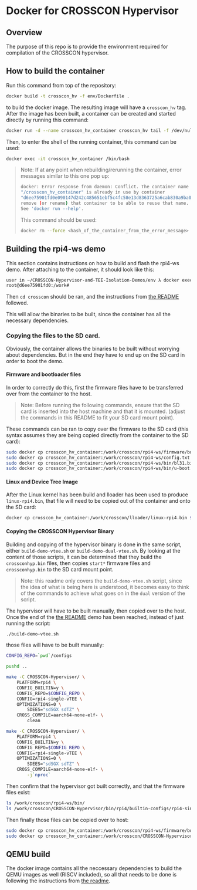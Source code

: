 # Docker for CROSSCON Hypervisor

## Overview

The purpose of this repo is to provide the environment required for
compilation of the CROSSCON hypervisor.

## How to build the container

Run this command from top of the repository:

```bash
docker build -t crosscon_hv -f env/Dockerfile .
```

to build the docker image. The resulting image will have a `crosscon_hv` tag.
After the image has been built, a container can be created and started directly
by running this command:

```bash
docker run -d --name crosscon_hv_container crosscon_hv tail -f /dev/null
```

Then, to enter the shell of the running container, this command can be used:

```bash
docker exec -it crosscon_hv_container /bin/bash
```

> Note: If at any point when rebuilding/rerunning the container, error messages
> similar to this one pop up:
>
> ```bash
> docker: Error response from daemon: Conflict. The container name
> "/crosscon_hv_container" is already in use by container
> "d6ee75901fd0e090147d242c485651ebf5c4fc58e13d8363725a6cab830a9ba0". You have to
> remove (or rename) that container to be able to reuse that name.
> See 'docker run --help'.
> ```
>
> This command should be used:
>
> ```bash
> docker rm --force <hash_of_the_container_from_the_error_message>
> ```

## Building the rpi4-ws demo

This section contains instructions on how to build and flash the rpi4-ws demo.
After attaching to the container, it should look like this:

```bash
user in ~/CROSSCON-Hypervisor-and-TEE-Isolation-Demos/env λ docker exec -it crosscon_hv_container /bin/bash
root@d6ee75901fd0:/work#
```

Then `cd crosscon` should be ran, and the instructions from
[the README](../rpi4-ws/README.md) followed.

This will allow the binaries to be built, since the container has all the
necessary dependencies.

### Copying the files to the SD card.

Obviously, the container allows the binaries to be built without worrying about
dependencies. But in the end they have to end up on the SD card in order to
boot the demo.

#### Firmware and bootloader files

In order to correctly do this, first the firmware files have to be transferred
over from the container to the host.

> Note: Before running the following commands, ensure that the SD card is
> inserted into the host machine and that it is mounted.
> (adjust the commands in this README to fit your SD card mount point).

These commands can be ran to copy over the firmware to the SD card (this
syntax assumes they are being copied directly from the container to the SD
card):

```bash
sudo docker cp crosscon_hv_container:/work/crosscon/rpi4-ws/firmware/boot/ $SDCARD_MOUNT/
sudo docker cp crosscon_hv_container:/work/crosscon/rpi4-ws/config.txt $SDCARD_MOUNT/
sudo docker cp crosscon_hv_container:/work/crosscon/rpi4-ws/bin/bl31.bin $SDCARD_MOUNT/
sudo docker cp crosscon_hv_container:/work/crosscon/rpi4-ws/bin/u-boot.bin $SDCARD_MOUNT/
```

#### Linux and Device Tree Image

After the Linux kernel has been build and lloader has been used to produce
`linux-rpi4.bin`, that file will need to be copied out of the container and onto
the SD card:

```bash
docker cp crosscon_hv_container:/work/crosscon/lloader/linux-rpi4.bin $SDCARD_MOUNT/
```

#### Copying the CROSSCON Hypervisor Binary

Building and copying of the hypervisor binary is done in the same script,
either `build-demo-vtee.sh` or `build-demo-dual-vtee.sh`. By looking at the
content of those scripts, it can be determined that they build the
`crossconhyp.bin` files, then copies `start*` firmware files and
`crossconhyp.bin` to the SD card mount point.

> Note: this readme only covers the `build-demo-vtee.sh` script, since
> the idea of what is being here is understood, it becomes easy to think
> of the commands to achieve what goes on in the `dual` version of the script.

The hypervisor will have to be built manually, then copied over to the host.
Once the end of the [the README](../rpi4-ws/README.md) demo has been reached,
instead of just running the script:

```bash
./build-demo-vtee.sh
```

those files will have to be built manually:

```bash
CONFIG_REPO=`pwd`/configs

pushd ..

make -C CROSSCON-Hypervisor/ \
	PLATFORM=rpi4 \
	CONFIG_BUILTIN=y \
	CONFIG_REPO=$CONFIG_REPO \
	CONFIG=rpi4-single-vTEE \
	OPTIMIZATIONS=0 \
        SDEES="sdSGX sdTZ" \
	CROSS_COMPILE=aarch64-none-elf- \
        clean

make -C CROSSCON-Hypervisor/ \
	PLATFORM=rpi4 \
	CONFIG_BUILTIN=y \
	CONFIG_REPO=$CONFIG_REPO \
	CONFIG=rpi4-single-vTEE \
	OPTIMIZATIONS=0 \
        SDEES="sdSGX sdTZ" \
	CROSS_COMPILE=aarch64-none-elf- \
        -j`nproc`
```

Then confirm that the hypervisor got built correctly, and that the firmware
files exist:

```bash
ls /work/crosscon/rpi4-ws/bin/
ls /work/crosscon/CROSSCON-Hypervisor/bin/rpi4/builtin-configs/rpi4-single-vTEE/
```

Then finally those files can be copied over to host:

```bash
sudo docker cp crosscon_hv_container:/work/crosscon/rpi4-ws/firmware/boot/start* $SDCARD_MOUNT/
sudo docker cp crosscon_hv_container:/work/crosscon/CROSSCON-Hypervisor/bin/rpi4/builtin-configs/rpi4-single-vTEE/crossconhyp.bin $SDCARD_MOUNT/
```


## QEMU build

The docker image contains all the neccessary dependencies to build the QEMU
images as well (RISCV included), so all that needs to be done is following
the instructions from [the readme](../README.md).
